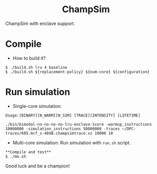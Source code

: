 <p align="center">
  <h1 align="center"> ChampSim </h1>
  <p> ChampSim with enclave support.</p>

# Compile

* How to build it?

```
$ ./build.sh lru 4 baseline
$ ./build.sh ${replacement-policy} ${num-core} ${configuration}
```

# Run simulation

* Single-core simulation:

```
Usage:[BINARY][N_WARM][N_SIM] [TRACE][INTENSITY] [LIFETIME]

./bin/bimodal-no-no-no-no-lru-enclave-1core -warmup_instructions 10000000 -simulation_instructions 50000000 -traces ~/DPC-traces/605.mcf_s-484B.champsimtrace.xz 10000 10 
```

* Multi-core simulation: Run simulation with `run.sh` script. <br>

```
**Compile and test**
$ ./me.sh
```
Good luck and be a champion! <br>
